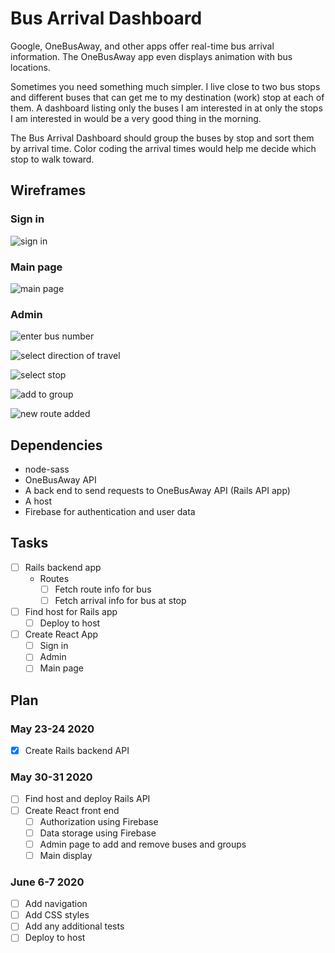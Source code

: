 # Bus Arrival Dashboard

Google, OneBusAway, and other apps offer real-time bus arrival information. The OneBusAway app even displays animation with bus locations.

Sometimes you need something much simpler. I live close to two bus stops and different buses that can get me to my destination (work) stop at each of them. A dashboard listing only the buses I am interested in at only the stops I am interested in would be a very good thing in the morning.

The Bus Arrival Dashboard should group the buses by stop and sort them by arrival time. Color coding the arrival times would help me decide which stop to walk toward.

## Wireframes

### Sign in
![sign in](wireframes/images/images.001.png)

### Main page
![main page](./wireframes/images/images.007.png)

### Admin
![enter bus number](./wireframes/images/images.002.png)

![select direction of travel](./wireframes/images/images.003.png)

![select stop](./wireframes/images/images.004.png)

![add to group](./wireframes/images/images.005.png)

![new route added](./wireframes/images/images.006.png)

## Dependencies

* node-sass
* OneBusAway API
* A back end to send requests to OneBusAway API (Rails API app)
* A host
* Firebase for authentication and user data

## Tasks

- [ ] Rails backend app
  - Routes
    - [ ] Fetch route info for bus
    - [ ] Fetch arrival info for bus at stop
- [ ] Find host for Rails app
  - [ ] Deploy to host
- [ ] Create React App
  - [ ] Sign in
  - [ ] Admin
  - [ ] Main page

## Plan

### May 23-24 2020

- [x] Create Rails backend API

### May 30-31 2020

- [ ] Find host and deploy Rails API
- [ ] Create React front end
  - [ ] Authorization using Firebase
  - [ ] Data storage using Firebase
  - [ ] Admin page to add and remove buses and groups
  - [ ] Main display

### June 6-7 2020

- [ ] Add navigation
- [ ] Add CSS styles
- [ ] Add any additional tests
- [ ] Deploy to host
